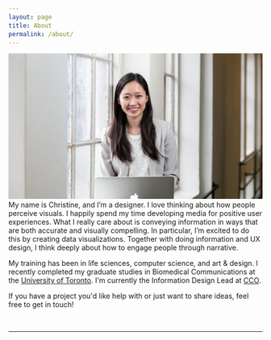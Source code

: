 ```yaml
---
layout: page
title: About
permalink: /about/
---
```


<img class="col three left" src="/img/profile_smaller.jpg">

<br/>
My name is Christine, and I’m a designer. I love thinking about how people perceive visuals. I happily spend my time developing media for positive user experiences. What I really care about is conveying information in ways that are both accurate and visually compelling. In particular, I’m excited to do this by creating data visualizations. Together with doing information and UX design, I think deeply about how to engage people through narrative.

My training has been in life sciences, computer science, and art & design. I recently completed my graduate studies in Biomedical Communications at the <a href="https://bmc.med.utoronto.ca/bmc/">University of Toronto</a>. I'm currently the Information Design Lead at <a href="https://www.cancercare.on.ca/">CCO</a>.

If you have a project you'd like help with or just want to share ideas, feel free to get in touch!

<br/>
<hr/>
<br/>
<span class="contacticon center">
	<a href="mailto:christine.png@mail.utoronto.ca"><i class="fa fa-envelope-square "></i></a>
	<!-- <a href="https://github.com/chspng" target="_blank"><i class="fa fa-github-square"></i></a> -->
	<a href="https://www.linkedin.com/in/christinepng/" target="_blank"><i class="fa fa-linkedin-square"></i></a>
	<!-- <a href="http://tumblr.com" target="_blank"><i class="fa fa-tumblr-square"></i></a> -->
	<!-- <a href="https://twitter.com" target="_blank"><i class="fa fa-twitter-square"></i></a> -->
</span>

<div class="col three caption">
	<!-- You can even add a little note about which of these is the best way to reach you. -->
</div>

